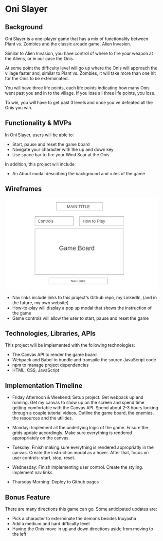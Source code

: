 # **Oni Slayer**

## **Background**

Oni Slayer is a one-player game that has a mix of functionality between Plant vs. Zombies and the classic arcade game, Alien Invasion.

Similar to Alien Invasion, you have control of where to fire your weapon at the Aliens, or in our case the Onis.

At some point the difficulty level will go up where the Onis will approach the village faster and, similar to Plant vs. Zombies, it will take more than one hit for the Onis to be exterminated.

You will have three life points, each life points indicating how many Onis went past you and in to the village. If you lose all three life points, you lose.

To win, you will have to get past 3 levels and once you've defeated all the Onis you win.

## **Functionality & MVPs**

In Oni Slayer, users will be able to:
* Start, pause and reset the game board
* Navigate your character with the up and down key
* Use space bar to fire your Wind Scar at the Onis

In addition, this project will include:
* An About modal describing the background and rules of the game


## **Wireframes**
<img src="https://github.com/WinnieNg3210/JS_Project/blob/main/WireFrame.png?raw=true" style="height: 300px; width:500px;">

* Nav links include links to this project's Github repo, my LinkedIn, (and in
the future, my own website)
* How-to-play will display a pop up modal that shows the instruction of the game
* Game controls will allow the user to start, pause and reset the game


## **Technologies, Libraries, APIs**

This project will be implemented with the following technologies:
* The Canvas API to render the game board
* Webpack and Babel to bundle and transpile the source JavaScript code
* npm to manage project dependencies
* HTML, CSS, JavaScript

## **Implementation Timeline**

* Friday Afternoon & Weekend: Setup project: Get webpack up and running. 
Get my canvas to show up on the screen and spend time getting comfortable with 
the Canvas API. Spend about 2-3 hours looking through a couple tutorial videos.
Outline the game board, the enemies, the resources and the utilities. 

* Monday: Implement all the underlying logic of the game. Ensure the grids 
update accordingly. Make sure everything is rendered appropriately on the
canvas.

* Tuesday: Finish making sure everything is rendered appropriatly in the 
canvas. Create the instruction modal as a hover.  After that, focus on user 
controls: start, stop, reset.

* Wednesday: Finish implementing user control. Create the styling. Implement
nav links.

* Thursday Morning: Deploy to Github pages

## **Bonus Feature**
There are many directions this game can go. Some anticipated updates are:
* Pick a character to exterminate the demons besides Inuyasha
* Add a medium and hard difficulty level
* Having the Onis move in up and down directions aside from moving to the left

